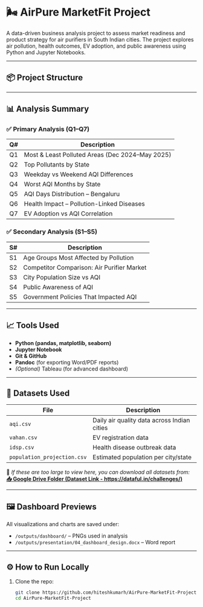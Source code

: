 # 🌬️ AirPure MarketFit Project

A data-driven business analysis project to assess market readiness and product strategy for air purifiers in South Indian cities. The project explores air pollution, health outcomes, EV adoption, and public awareness using Python and Jupyter Notebooks.

---

## 📦 Project Structure


---

## 📊 Analysis Summary

### ✅ Primary Analysis (Q1–Q7)

| Q# | Description |
|----|-------------|
| Q1 | Most & Least Polluted Areas (Dec 2024–May 2025) |
| Q2 | Top Pollutants by State |
| Q3 | Weekday vs Weekend AQI Differences |
| Q4 | Worst AQI Months by State |
| Q5 | AQI Days Distribution – Bengaluru |
| Q6 | Health Impact – Pollution-Linked Diseases |
| Q7 | EV Adoption vs AQI Correlation |

### ✅ Secondary Analysis (S1–S5)

| S# | Description |
|----|-------------|
| S1 | Age Groups Most Affected by Pollution |
| S2 | Competitor Comparison: Air Purifier Market |
| S3 | City Population Size vs AQI |
| S4 | Public Awareness of AQI |
| S5 | Government Policies That Impacted AQI |

---

## 📈 Tools Used

- **Python (pandas, matplotlib, seaborn)**
- **Jupyter Notebook**
- **Git & GitHub**
- **Pandoc** (for exporting Word/PDF reports)
- *(Optional)* Tableau (for advanced dashboard)

---

## 📁 Datasets Used

| File | Description |
|------|-------------|
| `aqi.csv` | Daily air quality data across Indian cities |
| `vahan.csv` | EV registration data |
| `idsp.csv` | Health disease outbreak data |
| `population_projection.csv` | Estimated population per city/state |

📌 *If these are too large to view here, you can download all datasets from:*  
**[📥 Google Drive Folder (Dataset Link - https://dataful.in/challenges/)](#)**

---

## 🖼️ Dashboard Previews

All visualizations and charts are saved under:

- `/outputs/dashboard/` – PNGs used in analysis
- `/outputs/presentation/04_dashboard_design.docx` – Word report

---

## ⚙️ How to Run Locally

1. Clone the repo:
   ```bash
   git clone https://github.com/hiteshkumarh/AirPure-MarketFit-Project.git
   cd AirPure-MarketFit-Project
